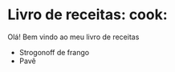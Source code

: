 
# Livro de receitas: cook:

Olá! Bem vindo ao meu livro de receitas

* Strogonoff de frango
* Pavê
